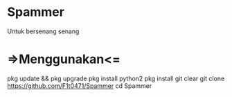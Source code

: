 # Spammer
Untuk bersenang senang
# =>Menggunakan<=
pkg update && pkg upgrade
pkg install python2
pkg install git
clear
git clone https://github.com/F1t0471/Spammer
cd Spammer
